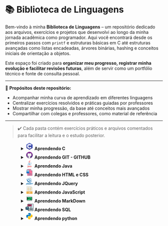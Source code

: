 # 📚 Biblioteca de Linguagens

Bem-vindo à minha **Biblioteca de Linguagens** – um repositório dedicado aos arquivos, exercícios e projetos que desenvolvi ao longo da minha jornada acadêmica como programador. Aqui você encontrará desde os primeiros passos com `printf` e estruturas básicas em C até estruturas avançadas como listas encadeadas, árvores binárias, hashing e conceitos iniciais de orientação a objetos.

Este espaço foi criado para **organizar meu progresso, registrar minha evolução e facilitar revisões futuras**, além de servir como um portfólio técnico e fonte de consulta pessoal.

---

📌 **Propósitos deste repositório:**
- Acompanhar minha curva de aprendizado em diferentes linguagens
- Centralizar exercícios resolvidos e práticas guiadas por professores
- Mostrar minha progressão, da base até conceitos mais avançados
- Compartilhar com colegas e professores, como material de referência

---

> ✔️ Cada pasta contém exercícios práticos e arquivos comentados para facilitar a leitura e o estudo posterior.

<details style="margin-left:10%">
	<summary>
		<b> 
			<img src="Assets/img/c.png" width="25px"/>
			Aprendendo C
		</b>
	</summary>
	<a href="/AprendendoLinguagens/C/Estrutura_basica/main.c" style="margin-left:15%">Exercícios básicos</a>
	<br>
	<a href="/AprendendoLinguagens/C/Estrutura_de_selecao/main.c" style="margin-left:15%">Estrutura de selecao</a>
	<br>
	<a href="/AprendendoLinguagens/C/Estrutura de repeticao/main.c" style="margin-left:15%">Estrutura de Repeticao</a>
	<br>
	<a href="/AprendendoLinguagens/C/Matrizes_E_Vetores/main.c" style="margin-left:15%">Matrizes e Vetores</a>
	<br>
	<a href="/AprendendoLinguagens/C/Modularizacao/main.c" style="margin-left:15%">Modularização</a>
	<br>
	<a href="/AprendendoLinguagens/C/Ponteiros/main.c" style="margin-left:15%">Ponteiros</a>
	<br>
	<a href="/AprendendoLinguagens/C/Alocacao_dinamica_de_memoria/alocacao_em_vetor_dinamico.c" style="margin-left:15%">Alocação Dinâmica de Memória</a>
	<br>
	<a href="/AprendendoLinguagens/C/Lista_encadeada/main.c" style="margin-left:15%">Lista Encadeada</a>
	<br>
	<a href="/AprendendoLinguagens/C/Lista_encadeada_dupla/main.c" style="margin-left:15%">Lista Encadeada Dupla</a>
	<br>
	<a href="/AprendendoLinguagens/C/Lisca_encadeada_FIFO/main.c" style="margin-left:15%">Lista Encadeada FIFO</a>
	<br>
	<a href="/AprendendoLinguagens/C/Lista_encadeada_LIFO/main.c" style="margin-left:15%">Lista Encadeada LIFO</a>
	<br>
	<a href="/AprendendoLinguagens/C/Busca_linear/main.c" style="margin-left:15%">Busca Linear</a>
	<br>
	<a href="/AprendendoLinguagens/C/Busca_binaria/Busca_Binaria.c" style="margin-left:15%">Busca Binaria</a>
	<br>
	<a href="/AprendendoLinguagens/C/Quick Sort" style="margin-left:15%">Quick Sort</a>
	<br>
	<a href="/AprendendoLinguagens/C/Arvore_Busca_Binaria/main.c" style="margin-left:15%">Arvore Busca Binaria</a>
	<br>
	<a href="/AprendendoLinguagens/C/Arvore_Busca_Balanceada/main.c" style="margin-left:15%">Arvore Busca Balanceada</a>
	<br>
	<a href="/AprendendoLinguagens/C/Hashing/hash_varios_dados.c" style="margin-left:15%">Hashing</a>
	<br>
	<a href="/AprendendoLinguagens/C/Orientacao_A_Objetos/main.c" style="margin-left:15%">Orientacao A Objetos</a>
	<br>
</details>
	<details style="margin-left:10%">
		<summary>
			<b> 
				<img src="Assets/img/github.png" width="25px"/>
				Aprendendo GIT - GITHUB
			</b>
		</summary>
		<a href="/AprendendoLinguagens/GIT-GITHUB/Comandos_Git.mkd" style="margin-left:15%">Comandos</a>
		<br>
	</details>
	<details style="margin-left:10%">
		<summary>
			<b> 
				<img src="Assets/img/java.png" width="25px"/>
				Aprendendo Java
			</b>
		</summary>
		<a href="/AprendendoLinguagens/Java/Vetores/Vetores.java" style="margin-left:15%">Vetores</a>
		<br>
		<a href="/AprendendoLinguagens/Java/Listas/listas.java" style="margin-left:15%">Listas</a>
		<br>
		<a href="/AprendendoLinguagens/Java/HashMap/hashMap.java" style="margin-left:15%">HashMap</a>
		<br>
		<a href="https://github.com/GuilhermeAmarilho/Arquivos/tree/master/AprendendoLinguagens/Java/Objetos" style="margin-left:15%">Orientação a objetos</a>
		<br>
		<a href="/AprendendoLinguagens/Java/Registros/registros.java" style="margin-left:15%">Registros</a>
		<br>
		<a href="/AprendendoLinguagens/Java/Heranca/Principal.java" style="margin-left:15%">Heranças</a>
		<br>
		<a href="https://github.com/GuilhermeAmarilho/Arquivos/tree/master/AprendendoLinguagens/Java/Associacao_classes" style="margin-left:15%">Associação entre classes</a>
		<br>
		<a href="https://github.com/GuilhermeAmarilho/Arquivos/tree/master/AprendendoLinguagens/Java/Classe_abstrata_polimorfismo" style="margin-left:15%">Polimorfismo e abstração</a>
		<br>
		<a href="/AprendendoLinguagens/Java/Conexao_BD/App.java" style="margin-left:15%">Java com Banco de Dados</a>
		<br>
		<a href="/AprendendoLinguagens/Java/Interface_grafica_JSwing/main/Principal.java" style="margin-left:15%">Interfaces gráficas</a>
		<br>
	</details>
	<details style="margin-left:10%">
		<summary>
			<b> 
				<img src="Assets/img/htmlcss.png" width="25px"/>
				Aprendendo HTML e CSS
			</b>
		</summary>
		<a href="https://github.com/GuilhermeAmarilho/Arquivos/tree/master/AprendendoLinguagens/Html-Css/Botoes_animado" style="margin-left:15%">Botoes animado</a>
		<a href="https://guilhermeamarilho.github.io/Arquivos/AprendendoLinguagens/Html-Css/Botoes_animado/" style="margin-left:15%">Demo</a>
		<br>
		<a href="https://github.com/GuilhermeAmarilho/Arquivos/tree/master/AprendendoLinguagens/Html-Css/Carousel" style="margin-left:15%">Carrossel de imagens</a>
		<a href="https://guilhermeamarilho.github.io/Arquivos/AprendendoLinguagens/Html-Css/Carousel/" style="margin-left:15%">Demo</a>
		<br>
		<a href="https://github.com/GuilhermeAmarilho/Arquivos/tree/master/AprendendoLinguagens/Html-Css/Carregamento_neon" style="margin-left:15%">Carregamento neon</a>
		<a href="https://guilhermeamarilho.github.io/Arquivos/AprendendoLinguagens/Html-Css/Carregamento_neon/" style="margin-left:15%">Demo</a>
		<br>
		<a href="https://github.com/GuilhermeAmarilho/Arquivos/tree/master/AprendendoLinguagens/Html-Css/Carrossel_Imagens" style="margin-left:15%">Carrossel de imagens automático</a>
		<a href="https://guilhermeamarilho.github.io/Arquivos/AprendendoLinguagens/Html-Css/Carrossel_Imagens" style="margin-left:15%">Demo</a>
		<br>
		<a href="https://github.com/GuilhermeAmarilho/Arquivos/tree/master/AprendendoLinguagens/Html-Css/Cartao_flutuante/" style="margin-left:15%">Cartão flutuante</a>
		<a href="https://guilhermeamarilho.github.io/Arquivos/AprendendoLinguagens/Html-Css/Cartao_flutuante/" style="margin-left:15%">Demo</a>
		<br>
		<a href="https://github.com/GuilhermeAmarilho/Arquivos/tree/master/AprendendoLinguagens/Html-Css/Home_netflix" style="margin-left:15%">Home Netflix</a>
		<a href="https://guilhermeamarilho.github.io/Arquivos/AprendendoLinguagens/Html-Css/Home_netflix" style="margin-left:15%">Demo</a>
		<br>
		<a href="https://github.com/GuilhermeAmarilho/Arquivos/tree/master/AprendendoLinguagens/Html-Css/guilhermeamarilho.github.io" style="margin-left:15%">Primeiro portifólio</a>
		<a href="https://guilhermeamarilho.github.io/Arquivos/AprendendoLinguagens/Html-Css/guilhermeamarilho.github.io" style="margin-left:15%">Demo</a>
		<br>
		<a href="https://github.com/GuilhermeAmarilho/Arquivos/tree/master/AprendendoLinguagens/Html-Css/Navbar_dropOptions" style="margin-left:15%">Navbar com drop</a>
		<a href="https://guilhermeamarilho.github.io/Arquivos/AprendendoLinguagens/Html-Css/Navbar_dropOptions" style="margin-left:15%">Demo</a>
		<br>
		<a href="https://github.com/GuilhermeAmarilho/Arquivos/tree/master/AprendendoLinguagens/Html-Css/Projeto_responsivo_cinema" style="margin-left:15%">Projeto responsivo cinema</a>
		<a href="https://guilhermeamarilho.github.io/Arquivos/AprendendoLinguagens/Html-Css/Projeto_responsivo_cinema" style="margin-left:15%">Demo</a>
		<br>
		<a href="https://github.com/GuilhermeAmarilho/Arquivos/tree/master/AprendendoLinguagens/Html-Css/Seletor_de_cores" style="margin-left:15%">Seletor de cores</a>
		<a href="https://guilhermeamarilho.github.io/Arquivos/AprendendoLinguagens/Html-Css/Seletor_de_cores" style="margin-left:15%">Demo</a>
		<br>
		<a href="https://github.com/GuilhermeAmarilho/Arquivos/tree/master/AprendendoLinguagens/Html-Css/Social_icon_glass" style="margin-left:15%">Cartão social vitrificado</a>
		<a href="https://guilhermeamarilho.github.io/Arquivos/AprendendoLinguagens/Html-Css/Social_icon_glass" style="margin-left:15%">Demo</a>
		<br>
		<a href="https://github.com/GuilhermeAmarilho/Arquivos/tree/master/AprendendoLinguagens/Html-Css/Texto_3d" style="margin-left:15%">Texto 3d</a>
		<a href="https://guilhermeamarilho.github.io/Arquivos/AprendendoLinguagens/Html-Css/Texto_3d" style="margin-left:15%">Demo</a>
		<br>
	</details>
	<details style="margin-left:10%">
		<summary>
			<b> 
				<img src="Assets/img/jquery.png" width="25px"/>
				Aprendendo JQuery
			</b>
		</summary>
		<a href="/AprendendoLinguagens/Jquery/Get_Starter/Funcao_base.js" style="margin-left:15%">Introdução</a>
		<br>
		<a href="/AprendendoLinguagens/Jquery/Imprimindo_mensagem/jquery/impressao.js" style="margin-left:15%">Imprimindo mensagem</a>
		<br>
		<a href="/AprendendoLinguagens/Jquery/Animando_div/index.html" style="margin-left:15%">Animações básicas</a>
		<br>
		<a href="/AprendendoLinguagens/Jquery/Manipulacao_eventos/index.html" style="margin-left:15%">Manipulação de eventos</a>
		<br>
		<a href="/AprendendoLinguagens/Jquery/Exemplo_json/Exemplo_dados_artistas.js" style="margin-left:15%">Exemplos de JSON</a>
		<br>
		<a href="/AprendendoLinguagens/Jquery/Carregando_JSon/index.html" style="margin-left:15%">Carregar JSON com JQuery</a>
		<br>
	</details>
	<details style="margin-left:10%">
		<summary>
			<b> 
				<img src="Assets/img/javascript.png" width="25px"/>
				Aprendendo JavaScript
			</b>
		</summary>
		<a href="https://github.com/GuilhermeAmarilho/Arquivos/tree/master/AprendendoLinguagens/Js/Strings/contagem%20de%20letra.html" style="margin-left:15%">Strings</a>
		<br>
		<a href="https://github.com/GuilhermeAmarilho/Arquivos/tree/master/AprendendoLinguagens/Js/Numeros_complexos/NumerosComplexos.js" style="margin-left:15%">Numeros complexos</a>
		<br>
		<a href="https://github.com/GuilhermeAmarilho/Arquivos/tree/master/AprendendoLinguagens/Js/Exercicios_JS" style="margin-left:15%">Lista de xercicios</a>
		<br>
		<a href="https://github.com/GuilhermeAmarilho/Arquivos/tree/master/AprendendoLinguagens/Js/Registros" style="margin-left:15%">Registros</a>
		<br>
		<a href="https://github.com/GuilhermeAmarilho/Arquivos/tree/master/AprendendoLinguagens/Js/Objetos" style="margin-left:15%">Orientação de objetos</a>
		<br>
		<a href="https://github.com/GuilhermeAmarilho/Arquivos/tree/master/AprendendoLinguagens/Js/Eventos_basico/index.html" style="margin-left:15%">Eventos básico</a>
		<br>
		<a href="https://github.com/GuilhermeAmarilho/Arquivos/tree/master/AprendendoLinguagens/Js/Eventos_cinema/trabalhodocinema.html" style="margin-left:15%">Eventos cinema</a>
		<br>
		<a href="https://github.com/GuilhermeAmarilho/Arquivos/tree/master/AprendendoLinguagens/Js/GoogleMaps/mapa.html" style="margin-left:15%">API Google Maps</a>
		<br>
		<a href="https://github.com/GuilhermeAmarilho/Arquivos/tree/master/AprendendoLinguagens/Js/Projeto_Letroca/trabalho%20letroca.html" style="margin-left:15%">Projeto letroca</a>
		<br>
		<a href="https://github.com/GuilhermeAmarilho/Arquivos/tree/master/AprendendoLinguagens/Js/Uno/uno%20modo%202.html" style="margin-left:15%">Projeto final - Uno</a>
		<br>
	</details>
	<details style="margin-left:10%">
		<summary>
			<b> 
				<img src="Assets/img/markdown.png" width="25px"/>
				Aprendendo MarkDown
			</b>
		</summary>
		<a href="https://github.com/GuilhermeAmarilho/Arquivos/tree/master/AprendendoLinguagens/Markdown/Comandos_MarkDown.mkd" style="margin-left:15%">Aprendendo MarkDown</a>
	</details>
	<details style="margin-left:10%">
		<summary>
			<b> 
				<img src="Assets/img/sql.png" width="25px"/>
				Aprendendo SQL
			</b>
		</summary>
		<a href="https://github.com/GuilhermeAmarilho/Arquivos/tree/master/AprendendoLinguagens/Sql/Aprendendo_consultas/lista05.sql" style="margin-left:15%">Aprendendo Consultas</a>
		<br>
		<a href="https://github.com/GuilhermeAmarilho/Arquivos/tree/master/AprendendoLinguagens/Sql/Tabela_amigos/Tabela-amigos.sql" style="margin-left:15%">Tabela amigos</a>
		<br>
		<a href="https://github.com/GuilhermeAmarilho/Arquivos/tree/master/AprendendoLinguagens/Sql/Tabela_empresa/Tabela-empresa.sql" style="margin-left:15%">Tabela empresa</a>
		<br>
		<a href="https://github.com/GuilhermeAmarilho/Arquivos/tree/master/AprendendoLinguagens/Sql/Tabela_escola/SQL-Escola.sql" style="margin-left:15%">Tabela escola</a>
		<br>
		<a href="https://github.com/GuilhermeAmarilho/Arquivos/tree/master/AprendendoLinguagens/Sql/Tabela_EuCosinheiro/SQL-eucozinho.sql" style="margin-left:15%">Tabela EuCosinheiro</a>
		<br>
		<a href="https://github.com/GuilhermeAmarilho/Arquivos/tree/master/AprendendoLinguagens/Sql/Tabela_EverNote/Tabela-evernote.sql" style="margin-left:15%">Tabela EverNote</a>
		<br>
		<a href="https://github.com/GuilhermeAmarilho/Arquivos/tree/master/AprendendoLinguagens/Sql/Tabela_loja/base.sql" style="margin-left:15%">Tabela loja</a>
		<br>
		<a href="https://github.com/GuilhermeAmarilho/Arquivos/tree/master/AprendendoLinguagens/Sql/Tabela_produto/tabela-produto.sql" style="margin-left:15%">Tabela produto</a>
		<br>
		<a href="https://github.com/GuilhermeAmarilho/Arquivos/tree/master/AprendendoLinguagens/Sql/Tabela_uber/Tabela-uber.sql" style="margin-left:15%">Tabela uber</a>
		<br>
	</details>
	<details style="margin-left:10%">
		<summary>
			<b> 
				<img src="Assets/img/python.png" width="25px"/>
				Aprendendo python
			</b>
		</summary>
		<a href="/AprendendoLinguagens/Python/Comandos_Basicos/main.py" style="margin-left:15%">Comandos básicos</a>
		<br>
		<a href="/AprendendoLinguagens/Python/Entrada_E_Saida/main.py" style="margin-left:15%">Entradas e saidas</a>
		<br>
		<a href="/AprendendoLinguagens/Python/Estrutura_Condicional/main.py" style="margin-left:15%">Estrutura condicional</a>
		<br>
		<a href="/AprendendoLinguagens/Python/Extrutura_De_Repeticao/main.py" style="margin-left:15%">Extrutura de repeticao</a>
		<br>
		<a href="/AprendendoLinguagens/Python/Strings/main.py" style="margin-left:15%">Strings</a>
		<br>
		<a href="/AprendendoLinguagens/Python/Sequencias/main.py" style="margin-left:15%">Sequências</a>
		<br>
		<a href="/AprendendoLinguagens/Python/Listas/main.py" style="margin-left:15%">Listas</a>
		<br>
		<a href="/AprendendoLinguagens/Python/Procedimentos/main.py" style="margin-left:15%">Procedimentos</a>
		<br>
		<a href="/AprendendoLinguagens/Python/Funcoes/main.py" style="margin-left:15%">Funções</a>
		<br>
		<a href="/AprendendoLinguagens/Python/Matrizes/main.py" style="margin-left:15%">Matrizes</a>
		<br>
		<a href="/AprendendoLinguagens/Python/Arquivos/main.py" style="margin-left:15%">Arquivos</a>
		<br>
		<a href="/AprendendoLinguagens/Python/Orientacao_A_Objetos/main.py" style="margin-left:15%">Orientação a objetos</a>
		<br>
		<a href="/AprendendoLinguagens/Python/Arquivos_Com_POO/main.py" style="margin-left:15%">Arquivos com POO</a>
		<br>
		<a href="/AprendendoLinguagens/Python/Bibliotecas/main.py" style="margin-left:15%">Pyxel</a>
		<br>
		<a href="/AprendendoLinguagens/Python/DB_PostgreSQL/main.py" style="margin-left:15%">Banco de dados PostgreSQL</a>
		<br>
		<a href="/AprendendoLinguagens/Python/Bibliotecas" style="margin-left:15%">Bibliotecas para python</a>
	</details>
</details>
